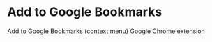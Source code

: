 Add to Google Bookmarks
=======================

Add to Google Bookmarks (context menu) Google Chrome extension
